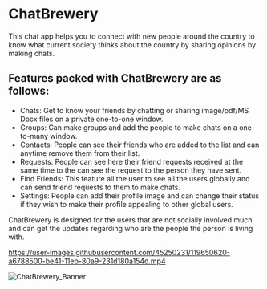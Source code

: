 # ChatBrewery

This chat app helps you to connect with new people around the country to know what current society thinks about the country by sharing opinions by making chats.

## Features packed with ChatBrewery are as follows:

- Chats: Get to know your friends by chatting or sharing image/pdf/MS Docx files on a private one-to-one window.
- Groups: Can make groups and add the people to make chats on a one-to-many window.
- Contacts: People can see their friends who are added to the list and can anytime remove them from their list.
- Requests: People can see here their friend requests received at the same time to the can see the request to the person they have sent.
- Find Friends: This feature all the user to see all the users globally and can send friend requests to them to make chats.
- Settings: People can add their profile image and can change their status if they wish to make their profile appealing to other global users.

ChatBrewery is designed for the users that are not socially involved much and can get the updates regarding who are the people the person is living with.

https://user-images.githubusercontent.com/45250231/119650620-a6788500-be41-11eb-80a9-231d180a154d.mp4


![ChatBrewery_Banner](https://user-images.githubusercontent.com/45250231/119649194-fe15f100-be3f-11eb-8282-2fda1a2e86a2.jpeg)
